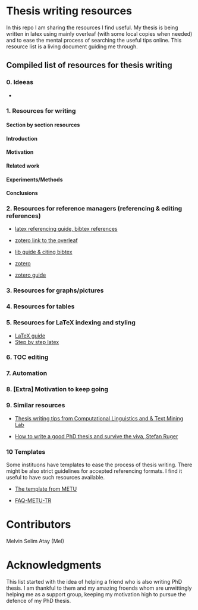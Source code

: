 # Thesis writing resources
In this repo I am sharing the resources I find useful.
My thesis is being written in latex using mainly overleaf (with some local copies when needed) and to ease the mental process of searching the useful tips online.
This resource list is a living document guiding me through. 

## Compiled list of  resources for thesis writing 
### 0. Ideeas 
* 

### 1. Resources for writing 
#### Section by section resources 

#### Introduction

#### Motivation

#### Related work

#### Experiments/Methods

#### Conclusions

### 2. Resources for  reference managers (referencing & editing references)
* [latex referencing guide, bibtex references](https://web.uri.edu/engineering/student-support/thesisguide/bibliography/) 
* [zotero link to the overleaf](https://www.overleaf.com/learn/how-to/How_to_link_your_Overleaf_account_to_Mendeley_and_Zotero)
* [lib guide & citing bibtex](https://libguides.mit.edu/cite-write/bibtex)

* [zotero](https://libguides.mit.edu/cite-write/zotero)

* [zotero guide](https://libguides.rhul.ac.uk/referencing/Zoterolatex)
### 3. Resources for graphs/pictures

### 4. Resources for tables

### 5. Resources for LaTeX indexing and styling
* [LaTeX guide](https://libguides.lib.rochester.edu/referencemanagers/LaTex)
* [Step by step latex](https://typeset.io/resources/learn-latex-beginners-step-by-step-guide/)



### 6. TOC editing

### 7. Automation

### 8. [Extra] Motivation to keep going 

### 9. Similar resources
* [Thesis writing tips from Computational Linguistics and & Text Mining Lab](https://github.com/cltl/ThesisTips#acknowledgments)

* [How to write a good PhD thesis and survive the viva, Stefan Ruger](http://people.kmi.open.ac.uk/stefan/thesis-writing.pdf)

### 10 Templates
Some instituons have templates to ease the process of thesis writing. There might be also strict guidelines for accepted referencing formats. 
I find it useful to have such resources available. 
* [The template from METU](https://fbe.metu.edu.tr/en/thesis-writing-process)

* [FAQ-METU-TR](https://fbe.metu.edu.tr/tr/tez-yazim-sureci)

# Contributors

Melvin Selim Atay (Mel)

# Acknowledgments

This list started with the idea of helping a friend who is also writing PhD thesis. I am thankful to them and my amazing froends whom are unwittingly helping me as a support group, keeping my motivation high to pursue the defence of my PhD thesis.
